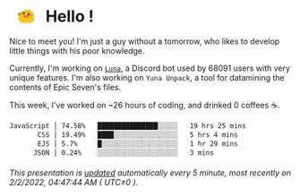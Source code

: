<h1>   <img src="./spoink.gif" style="vertical-align:middle;" width="30px">   Hello ! </h1>

Nice to meet you! I'm just a guy without a tomorrow, who likes to develop little things with his poor knowledge.

Currently, I'm working on <a href='https://github.com/Asgarrrr/Luna'>`Luna`</a>, a Discord bot used by 68091 users with very unique features. I'm also working on `Yuna Unpack`, a tool for datamining the contents of Epic Seven's files.

This week, I've worked on ~26 hours of coding, and drinked 0 coffees ☕.

```
JavaScript │ 74.58%   ███████████████░░░░░   19 hrs 25 mins
       CSS │ 19.49%   ████░░░░░░░░░░░░░░░░   5 hrs 4 mins
       EJS │ 5.7%     █░░░░░░░░░░░░░░░░░░░   1 hr 29 mins
      JSON │ 0.24%    ░░░░░░░░░░░░░░░░░░░░   3 mins
```

###### This presentation is [updated](https://github.com/Asgarrrr) automatically every 5 minute, most recently on 2/2/2022, 04:47:44 AM ( UTC±0 ).